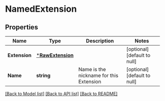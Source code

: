 # NamedExtension

## Properties
Name | Type | Description | Notes
------------ | ------------- | ------------- | -------------
**Extension** | [***RawExtension**](RawExtension.md) |  | [optional] [default to null]
**Name** | **string** | Name is the nickname for this Extension | [optional] [default to null]

[[Back to Model list]](../README.md#documentation-for-models) [[Back to API list]](../README.md#documentation-for-api-endpoints) [[Back to README]](../README.md)


